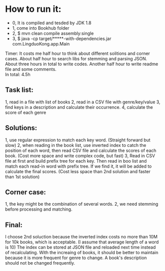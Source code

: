 # How to run it:
- 0, 	It is compiled and tesded by JDK 1.8
- 1, 	come into Bookhub folder
- 2,    $ mvn clean compile assembly:single
- 3,    $ java -cp target/*****-with-dependencies.jar com.LingduoKong.app.Main

Timer:
It costs me half hour to think about different solitions and corner cases.
About half hour to search libs for stemming and parsing JSON.
About three hours in total to write codes.
Another half hour to write readme file and some comments.  
In total: 4.5h

## Task list:
1,	read in a file with list of books
2,	read in a CSV file with genre/key/value
3,	find keys in a description and calculate their occurrence. 
4,	calculate the score of each genre

## Solutions:
1, 	use regular expression to match each key word. 
	(Straight forward but slow)
2, 	when reading in the book list, use inverted index to catch the position of each word, 
	then read CSV file and calculate the scores of each book.
	(Cost more space and write complex code, but fast)
3, 	Read in CSV file at first and build prefix tree for each key.
	Then read in boo list and match each read-in word with prefix tree. 
	If we find it, it will be added to calculate the final scores.
	(Cost less space than 2nd solution and faster than 1st solution)

## Corner case:
1, 	the key might be the combination of several words.
2, 	we need stemming before processing and matching.

## Final:
I choose 2nd soluction because the inverted index costs no more than 10M for 10k books, which is acceptable. (I assume that average length of a word is 10)
The index can be stored at JSON file and reloaded next time instead of recalculating.
With the increaing of books, it should be better to maintain because it is more frequent for genre to change.
A book's description should not be changed frequently.


